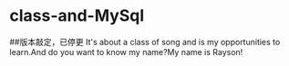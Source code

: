# class-and-MySql
##版本敲定，已停更
It's about a class of song and is my opportunities to learn.And do you want to know my name?My name is Rayson!
